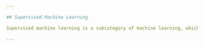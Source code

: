 ```yaml
---

## Supervised Machine Learning

Supervised machine learning is a subcategory of machine learning, which uses an input and expected output value to train the model. This repository shows all the supervised machine learning algorithm covered in class. Algorithms are all implemented through Python, and modules like NumPy, pandas, and scikit-learn are used.

---
```

